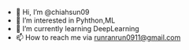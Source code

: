 - 👋 Hi, I’m @chiahsun09
- 👀 I’m interested in Pyhthon,ML
- 🌱 I’m currently learning DeepLearning
- 📫 How to reach me via runranrun0911@gmail.com

<!---
chiahsun09/chiahsun09 is a ✨ special ✨ repository because its `README.md` (this file) appears on your GitHub profile.
You can click the Preview link to take a look at your changes.
--->
